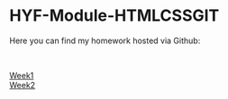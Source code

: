 # HYF-Module-HTMLCSSGIT
<p>Here you can find my homework hosted via Github:</p><br>

<a href="https://mahermer88.github.io/HYF-Module-HTMLCSSGIT/Week1/">Week1</a><br>
<a href="https://mahermer88.github.io/HYF-Module-HTMLCSSGIT/Week2/">Week2</a>
